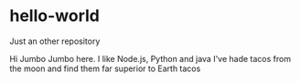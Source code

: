 # hello-world
Just an other repository

Hi Jumbo Jumbo here. I like Node.js, Python and java
I've hade tacos from the moon and find them far superior to Earth tacos
